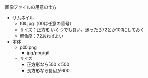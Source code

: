 画像ファイルの用意の仕方

- サムネイル
	- t00.jpg（00は任意の番号）
	- サイズ：正方形 いくつでも良い。迷ったら72とか100にしておく
	- 解像度：72あればよい
- 本体
	- p00.png
		- jpg/png/gif
	- サイズ
		- 正方形なら500 x 500
		- 長方形なら長辺が600